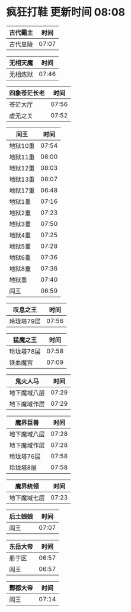 # 疯狂打鞋 更新时间 08:08

| 古代霸主   | 时间    |
|--------|-------|
| 古代皇陵 | 07:07 |

| 无相天魔   | 时间    |
|--------|-------|
| 无相炼狱 | 07:46 |

| 四象苍茫长老   | 时间    |
|--------|-------|
| 苍茫大厅 | 07:56 |
| 虚无之关 | 07:52 |

| 间王   | 时间    |
|--------|-------|
| 地狱10重 | 07:54 |
| 地狱11重 | 08:00 |
| 地狱12重 | 08:03 |
| 地狱13重 | 08:07 |
| 地狱17重 | 06:48 |
| 地狱1重 | 07:16 |
| 地狱2重 | 07:23 |
| 地狱3重 | 07:50 |
| 地狱4重 | 07:25 |
| 地狱5重 | 07:28 |
| 地狱6重 | 07:36 |
| 地狱8重 | 07:36 |
| 地狱重 | 07:40 |
| 阎王 | 06:59 |

| 叹息之王   | 时间    |
|--------|-------|
| 玲珑塔79层 | 07:56 |

| 猛魔之王   | 时间    |
|--------|-------|
| 玲珑塔78层 | 07:58 |
| 铁血魔宫 | 07:09 |

| 鬼火人马   | 时间    |
|--------|-------|
| 地下魔域八层 | 07:29 |
| 地下魔域作层 | 07:29 |

| 魔界巨兽   | 时间    |
|--------|-------|
| 地下魔域八层 | 07:28 |
| 地下魔域作层 | 07:28 |
| 玲珑塔76层 | 07:58 |
| 玲珑塔8层 | 07:58 |

| 魔界统领   | 时间    |
|--------|-------|
| 地下魔域七层 | 07:23 |

| 后土娘娘   | 时间    |
|--------|-------|
| 阎王 | 07:07 |

| 东岳大帝   | 时间    |
|--------|-------|
| 册于区 | 06:57 |
| 阎王 | 06:57 |

| 酆都大帝   | 时间    |
|--------|-------|
| 阎王 | 07:14 |